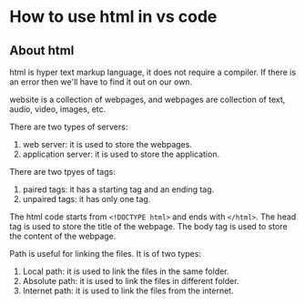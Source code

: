 # How to use html in vs code #

## About html ##

html is hyper text markup language, it does not require a compiler. If there is an error then we'll have to find it out on our own.

website is a collection of webpages, and webpages are collection of text, audio, video, images, etc.

There are two types of servers:

1. web server: it is used to store the webpages.
2. application server: it is used to store the application.

There are two tpyes of tags:

1. paired tags: it has a starting tag and an ending tag.
2. unpaired tags: it has only one tag.

The html code starts from `<!DOCTYPE html>` and ends with `</html>`.
The head tag is used to store the title of the webpage.
The body tag is used to store the content of the webpage.

Path is useful for linking the files. It is of two types:

1. Local path: it is used to link the files in the same folder.
2. Absolute path: it is used to link the files in different folder.
3. Internet path: it is used to link the files from the internet.

